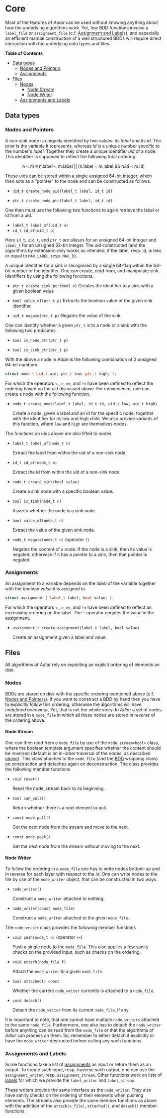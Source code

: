 # Core

Most of the features of _Adiar_ can be used without knowing anything about how
the underlying algorithms work. Yet, few BDD functions involve a `label_file` or
`assignment_file` (c.f. [Assignment and Labels](#assignments-and-labels)), and
especially an efficient manual construction of a well structured BDDs will
require direct interaction with the underlying data types and files.

**Table of Contents**

- [Data types](#data-types)
    - [Nodes and Pointers](#nodes-and-pointers)
    - [Assignments](#assignments)
- [Files](#files)
    - [Nodes](#nodes)
        - [Node Stream](#node-stream)
        - [Node Writer](#node-writer)
    - [Assignments and Labels](#assignments-and-labels)

## Data types

### Nodes and Pointers
A non-sink node is uniquely identified by two values: its _label_ and its _id_.
The prior is the variable it represents, whereas _id_ is a unique number
specific to the number's _label_. Together they create a unique identifier _uid_
of a node. This identifier is supposed to reflect the following total ordering.

<p style="text-align: center;">
  n < m ≡ n.label < m.label || (n.label = m.label && n.id < m.id)
</p>

These uids can be stored within a single unsigned 64-bit integer, which then
acts as a "pointer" to the node and can be constructed as follows.

- `uid_t create_node_uid(label_t label, id_t id)`

- `ptr_t create_node_ptr(label_t label, id_t id)`

One then must use the following two functions to again retrieve the label or id
from a uid.

- `label_t label_of(uid_t u)`
- `id_t id_of(uid_t u)`

Here `id_t`, `uid_t`, and `ptr_t` are aliases for an unsigned 64-bit integer and
`label_t` for an unsigned 32-bit integer. The uid constructed (and the
algorithms by extension) only works as intended, if the label, resp. id, is less
or equal to `MAX_LABEL`, resp. `MAX_ID`.

A unique identifier for a sink is recognised by a single bit-flag within the
64-bit number of the identifer. One can create, read from, and manipulate
sink-identifiers by using the following functions.

- `ptr_t create_sink_ptr(bool v)`
  Creates the identifier to a sink with a given boolean value

- `bool value_of(ptr_t p)`
  Extracts the boolean value of the given sink identifier.

- `uid_t negate(ptr_t p)`
  Negates the value of the sink

One can identify whether a given `ptr_t` is to a node or a sink with the
following two predicates.

- `bool is_node_ptr(ptr_t p)`

- `bool is_sink_ptr(ptr_t p)`

With the above a node in _Adiar_ is the following combination of 3 unsigned
64-bit numbers

```c++
struct node { uid_t uid; ptr_t low; ptr_t high; };
```

For which the operators `<` , `>`, `==`, and `!=` have been defined to reflect
the ordering based on the uid discussed above. For convenience, one can create a
node with the following function.

- `node_t create_node(label_t label, id_t id, uid_t low, uid_t high)`

  Create a node, given a label and an id for the specific node, together with
  the identifier for its low and high child. We also provide variants of this
  function, where `low` and `high` are themselves nodes.

 The functions on uids above are also lifted to nodes

- `label_t label_of(node_t n)`

  Extract the label from within the uid of a non-sink node.

- `id_t id_of(node_t n)`

  Extract the id from within the uid of a non-sink node.

- `node_t create_sink(bool value)`

  Create a sink node with a specific boolean value.

- `bool is_sink(node_t n)`

  Asserts whether the node is a sink node.

- `bool value_of(node_t n)`

  Extract the value of the given sink node.

- `node_t negate(node_t n)` (operator `!`)

  Negates the content of a node. If the node is a sink, then its value is
  negated, otherwise if it has a pointer to a sink, then that pointer is
  negated.


### Assignments

An assignment to a variable depends on the _label_ of the variable together with
the boolean _value_ it is assigned to.

```c++
struct assignment { label_t label; bool value; };
```

For which the operators `<` , `>`, `==`, and `!=` have been defined to reflect
an increasiing ordering on the label. The `!` operator negates the value in the
assignment.

- `assignment_t create_assignment(label_t label, bool value)`

  Create an assignment given a label and value.

## Files

All algorithms of _Adiar_ rely on exploiting an explicit ordering of elements on
disk.

### Nodes

BDDs are stored on disk with the specific ordering mentioned above (c.f. [Nodes
and Pointers](#nodes-and-pointers)). If you want to construct a BDD by hand then
you have to explicitly follow this ordering; otherwise the algorithms will have
_undefined behaviour_. Yet, that is not the whole story: In _Adiar_ a set of
nodes are stored in a `node_file` in which all these nodes are stored in
_reverse_ of the ordering above.

#### Node Stream

One can then read from a `node_file` by use of the `node_stream<bool>` class,
where the boolean template argument specifies whether the content should be
reversed (default is an in-order traversal of the nodes, as described
[above](#nodes-and-pointers)). This class attaches to the `node_file` (and the
[BDD](/bdd.md) wrapping class) on construction and detaches again on
deconstruction. The class provides the following member functions

- `void reset()`

  Reset the node_stream back to its beginning.
  
- `bool can_pull()`

  Return whether there is a next element to pull.

- `const node pull()`

  Get the next node from the stream and move to the next.

- `const node peek()`

  Get the next node from the stream without moving to the next.

#### Node Writer

To follow the ordering in a `node_file` one has to write nodes bottom-up and in
reverse for each layer with respect to the _id_. One can write nodes to the file
by use of the `node_writer` object, that can be constructed in two ways.

- `node_writer()`

  Construct a `node_writer` attached to nothing.

- `node_writer(const node_file)`

  Construct a `node_writer` attached to the given `node_file`.

The `node_writer` class provides the following member functions

- `void push(node_t n)` (operator `<<`)

  Push a single node to the `node_file`. This also applies a few sanity checks
  on the provided input, such as checks on the ordering.

- `void attach(node_file f)`

  Attach the `node_writer` to a given `node_file`.

- `bool attached() const`

  Whether the current `node_writer` currently is attached to a `node_file`.

- `void detach()`

  Detach the `node_writer` from its current `node_file`, if any.

It is important to note, that one cannot have multiple `node_writers` attached
to the same `node_file`. Furthermore, one also has to detach the `node_writer`
before anything can be read from the `node_file` or that the algorithms of
_Adiar_ can process on them. So, remember to either detach it explicitly or have
the `node_writer` destructed before calling any such functions.

### Assignments and Labels

Some functions take a list of [assignments](#assignment) as input or return them
as an output. To create such input, resp. traverse such output, one can use the
`assignment_writer`, resp. `assignment_stream`. Other functions work on lists of
[labels](#nodes-and-pointers) for which we provide the `label_writer` and
`label_stream`.

These writers provide the same interface as the `node_writer`. They also have
sanity checks on the ordering of their elements when pushing elements. The
streams also provide the same member functions as above with the addition of the
`attach(x_file)`, `attached()`, and `detach()` member functions.

